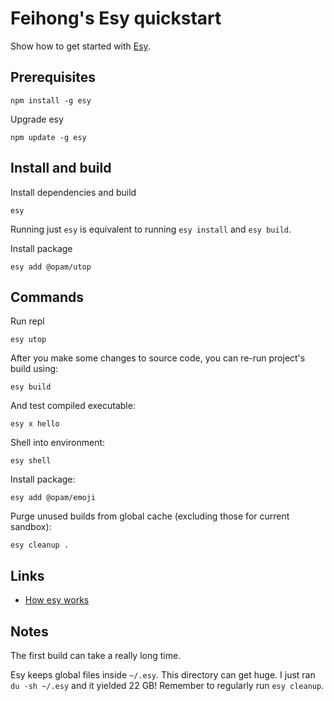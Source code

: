 # Feihong's Esy quickstart

Show how to get started with [Esy].

[esy]: https://github.com/esy-ocaml/esy

## Prerequisites

    npm install -g esy

Upgrade esy

    npm update -g esy

## Install and build

Install dependencies and build

    esy

Running just `esy` is equivalent to running `esy install` and `esy build`.

Install package

    esy add @opam/utop

## Commands

Run repl

    esy utop

After you make some changes to source code, you can re-run project's build
using:

    esy build

And test compiled executable:

    esy x hello

Shell into environment:

    esy shell

Install package:

    esy add @opam/emoji

Purge unused builds from global cache (excluding those for current sandbox):

    esy cleanup .

## Links

- [How esy works](https://esy.sh/docs/en/how-it-works.html)

## Notes

The first build can take a really long time.

Esy keeps global files inside `~/.esy`. This directory can get huge. I just ran `du -sh ~/.esy` and it yielded 22 GB! Remember to regularly run `esy cleanup`.
